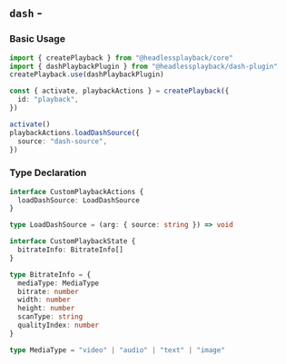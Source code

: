 <script setup>
import BundleSize from '../components/BundleSize.vue'
</script>

## `dash` - <BundleSize func="dashPlaybackPlugin" pkg="@headlessplayback/dash-plugin" />

### Basic Usage

```ts
import { createPlayback } from "@headlessplayback/core"
import { dashPlaybackPlugin } from "@headlessplayback/dash-plugin"
createPlayback.use(dashPlaybackPlugin)

const { activate, playbackActions } = createPlayback({
  id: "playback",
})

activate()
playbackActions.loadDashSource({
  source: "dash-source",
})
```

### Type Declaration

```ts
interface CustomPlaybackActions {
  loadDashSource: LoadDashSource
}

type LoadDashSource = (arg: { source: string }) => void

interface CustomPlaybackState {
  bitrateInfo: BitrateInfo[]
}

type BitrateInfo = {
  mediaType: MediaType
  bitrate: number
  width: number
  height: number
  scanType: string
  qualityIndex: number
}

type MediaType = "video" | "audio" | "text" | "image"
```

